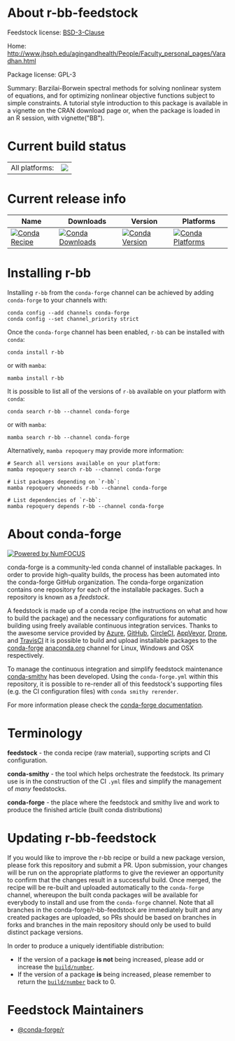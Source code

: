 About r-bb-feedstock
====================

Feedstock license: [BSD-3-Clause](https://github.com/conda-forge/r-bb-feedstock/blob/main/LICENSE.txt)

Home: http://www.jhsph.edu/agingandhealth/People/Faculty_personal_pages/Varadhan.html

Package license: GPL-3

Summary: Barzilai-Borwein spectral methods for solving nonlinear system of equations, and for optimizing nonlinear objective functions subject to simple constraints. A tutorial style introduction to this package is available in a vignette on the CRAN download page or, when the package is loaded in an R session, with vignette("BB").

Current build status
====================


<table><tr><td>All platforms:</td>
    <td>
      <a href="https://dev.azure.com/conda-forge/feedstock-builds/_build/latest?definitionId=991&branchName=main">
        <img src="https://dev.azure.com/conda-forge/feedstock-builds/_apis/build/status/r-bb-feedstock?branchName=main">
      </a>
    </td>
  </tr>
</table>

Current release info
====================

| Name | Downloads | Version | Platforms |
| --- | --- | --- | --- |
| [![Conda Recipe](https://img.shields.io/badge/recipe-r--bb-green.svg)](https://anaconda.org/conda-forge/r-bb) | [![Conda Downloads](https://img.shields.io/conda/dn/conda-forge/r-bb.svg)](https://anaconda.org/conda-forge/r-bb) | [![Conda Version](https://img.shields.io/conda/vn/conda-forge/r-bb.svg)](https://anaconda.org/conda-forge/r-bb) | [![Conda Platforms](https://img.shields.io/conda/pn/conda-forge/r-bb.svg)](https://anaconda.org/conda-forge/r-bb) |

Installing r-bb
===============

Installing `r-bb` from the `conda-forge` channel can be achieved by adding `conda-forge` to your channels with:

```
conda config --add channels conda-forge
conda config --set channel_priority strict
```

Once the `conda-forge` channel has been enabled, `r-bb` can be installed with `conda`:

```
conda install r-bb
```

or with `mamba`:

```
mamba install r-bb
```

It is possible to list all of the versions of `r-bb` available on your platform with `conda`:

```
conda search r-bb --channel conda-forge
```

or with `mamba`:

```
mamba search r-bb --channel conda-forge
```

Alternatively, `mamba repoquery` may provide more information:

```
# Search all versions available on your platform:
mamba repoquery search r-bb --channel conda-forge

# List packages depending on `r-bb`:
mamba repoquery whoneeds r-bb --channel conda-forge

# List dependencies of `r-bb`:
mamba repoquery depends r-bb --channel conda-forge
```


About conda-forge
=================

[![Powered by
NumFOCUS](https://img.shields.io/badge/powered%20by-NumFOCUS-orange.svg?style=flat&colorA=E1523D&colorB=007D8A)](https://numfocus.org)

conda-forge is a community-led conda channel of installable packages.
In order to provide high-quality builds, the process has been automated into the
conda-forge GitHub organization. The conda-forge organization contains one repository
for each of the installable packages. Such a repository is known as a *feedstock*.

A feedstock is made up of a conda recipe (the instructions on what and how to build
the package) and the necessary configurations for automatic building using freely
available continuous integration services. Thanks to the awesome service provided by
[Azure](https://azure.microsoft.com/en-us/services/devops/), [GitHub](https://github.com/),
[CircleCI](https://circleci.com/), [AppVeyor](https://www.appveyor.com/),
[Drone](https://cloud.drone.io/welcome), and [TravisCI](https://travis-ci.com/)
it is possible to build and upload installable packages to the
[conda-forge](https://anaconda.org/conda-forge) [anaconda.org](https://anaconda.org/)
channel for Linux, Windows and OSX respectively.

To manage the continuous integration and simplify feedstock maintenance
[conda-smithy](https://github.com/conda-forge/conda-smithy) has been developed.
Using the ``conda-forge.yml`` within this repository, it is possible to re-render all of
this feedstock's supporting files (e.g. the CI configuration files) with ``conda smithy rerender``.

For more information please check the [conda-forge documentation](https://conda-forge.org/docs/).

Terminology
===========

**feedstock** - the conda recipe (raw material), supporting scripts and CI configuration.

**conda-smithy** - the tool which helps orchestrate the feedstock.
                   Its primary use is in the construction of the CI ``.yml`` files
                   and simplify the management of *many* feedstocks.

**conda-forge** - the place where the feedstock and smithy live and work to
                  produce the finished article (built conda distributions)


Updating r-bb-feedstock
=======================

If you would like to improve the r-bb recipe or build a new
package version, please fork this repository and submit a PR. Upon submission,
your changes will be run on the appropriate platforms to give the reviewer an
opportunity to confirm that the changes result in a successful build. Once
merged, the recipe will be re-built and uploaded automatically to the
`conda-forge` channel, whereupon the built conda packages will be available for
everybody to install and use from the `conda-forge` channel.
Note that all branches in the conda-forge/r-bb-feedstock are
immediately built and any created packages are uploaded, so PRs should be based
on branches in forks and branches in the main repository should only be used to
build distinct package versions.

In order to produce a uniquely identifiable distribution:
 * If the version of a package **is not** being increased, please add or increase
   the [``build/number``](https://docs.conda.io/projects/conda-build/en/latest/resources/define-metadata.html#build-number-and-string).
 * If the version of a package **is** being increased, please remember to return
   the [``build/number``](https://docs.conda.io/projects/conda-build/en/latest/resources/define-metadata.html#build-number-and-string)
   back to 0.

Feedstock Maintainers
=====================

* [@conda-forge/r](https://github.com/conda-forge/r/)

